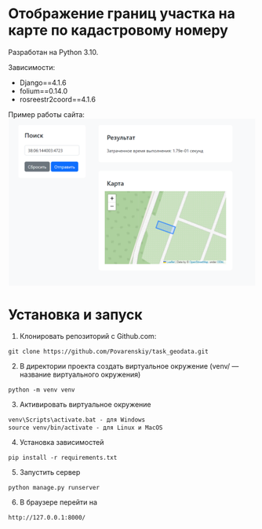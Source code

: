# Отображение границ участка на карте по кадастровому номеру

Разработан на Python 3.10.

Зависимости:
* Django==4.1.6
* folium==0.14.0
* rosreestr2coord==4.1.6

Пример работы сайта:
![Image alt](https://github.com/Povarenskiy/task_geodata/blob/main/result.png)

# Установка и запуск

1. Клонировать репозиторий с Github.com:
````
git clone https://github.com/Povarenskiy/task_geodata.git
````
2. В директории проекта создать виртуальное окружение (venv/ — название виртуального окружения)
````
python -m venv venv
````
3. Активировать виртуальное окружение 
````
venv\Scripts\activate.bat - для Windows
source venv/bin/activate - для Linux и MacOS
````
4. Установка зависимостей
````
pip install -r requirements.txt
````
5. Запустить сервер
````
python manage.py runserver
````
6. В браузере перейти на 
````
http://127.0.0.1:8000/
````


